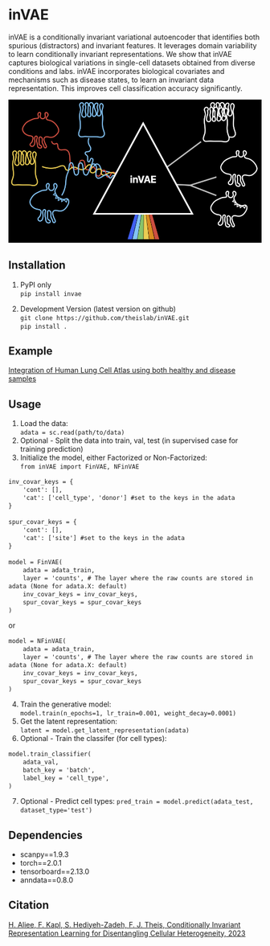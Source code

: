 # inVAE

inVAE is a conditionally invariant variational autoencoder that identifies both spurious (distractors) and invariant features. 
It leverages domain variability to learn conditionally invariant representations. We show that inVAE captures biological variations in single-cell datasets obtained from diverse conditions and labs. 
inVAE incorporates biological covariates and mechanisms such as disease states, to learn an invariant data representation. This improves cell classification accuracy significantly. 

<p align="center">
<img src="./images/inVAE_black.png" width=600\>
<p\>

## Installation

1. PyPI only <br/> 
```pip install invae```<br/>

2. Development Version (latest version on github) <br/>
```git clone https://github.com/theislab/inVAE.git```<br/>
```pip install .```<br/>

## Example

[Integration of Human Lung Cell Atlas using both healthy and disease samples](https://github.com/theislab/inVAE/blob/master/notebooks/inVAE_LungAtlas.ipynb)

## Usage

1. Load the data: <br/>
```adata = sc.read(path/to/data)```<br/>
2. Optional - Split the data into train, val, test (in supervised case for training prediction)<br/>
3. Initialize the model, either Factorized or Non-Factorized:<br/>
```from inVAE import FinVAE, NFinVAE```<br/>

```
inv_covar_keys = {
    'cont': [],
    'cat': ['cell_type', 'donor'] #set to the keys in the adata
}

spur_covar_keys = {
    'cont': [],
    'cat': ['site'] #set to the keys in the adata
}

model = FinVAE(
    adata = adata_train,
    layer = 'counts', # The layer where the raw counts are stored in adata (None for adata.X: default)
    inv_covar_keys = inv_covar_keys,
    spur_covar_keys = spur_covar_keys
)
```

or <br/>

``` 
model = NFinVAE(
    adata = adata_train,
    layer = 'counts', # The layer where the raw counts are stored in adata (None for adata.X: default)
    inv_covar_keys = inv_covar_keys,
    spur_covar_keys = spur_covar_keys
)
```

4. Train the generative model: <br/>
```model.train(n_epochs=1, lr_train=0.001, weight_decay=0.0001)```<br/>
5. Get the latent representation: <br/>
```latent = model.get_latent_representation(adata)```<br/>
6. Optional - Train the classifer (for cell types):

```
model.train_classifier(
    adata_val,
    batch_key = 'batch',
    label_key = 'cell_type',
)
```

7. Optional - Predict cell types:
```pred_train = model.predict(adata_test, dataset_type='test')```<br/>

## Dependencies

* scanpy==1.9.3
* torch==2.0.1
* tensorboard==2.13.0
* anndata==0.8.0


## Citation

[H. Aliee, F. Kapl, S. Hediyeh-Zadeh, F. J. Theis, Conditionally Invariant Representation Learning for Disentangling Cellular Heterogeneity, 2023](https://arxiv.org/abs/2307.00558)

